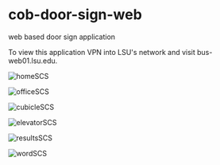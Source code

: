# cob-door-sign-web
web based door sign application

To view this application VPN into LSU's network and visit bus-web01.lsu.edu.

![homeSCS](https://user-images.githubusercontent.com/65536687/90840074-a1206400-e31e-11ea-88d6-6d382accce7e.png)

![officeSCS](https://user-images.githubusercontent.com/65536687/90840092-b09fad00-e31e-11ea-84f5-83c8b63f71cc.png)

![cubicleSCS](https://user-images.githubusercontent.com/65536687/90840113-bdbc9c00-e31e-11ea-98e9-cb3e36db8447.png)

![elevatorSCS](https://user-images.githubusercontent.com/65536687/90840122-c4e3aa00-e31e-11ea-81f4-509137827f69.png)

![resultsSCS](https://user-images.githubusercontent.com/65536687/90840132-cdd47b80-e31e-11ea-872f-dee59a1a12aa.png)

![wordSCS](https://user-images.githubusercontent.com/65536687/90840143-d4fb8980-e31e-11ea-80bc-747e276b398c.png)
